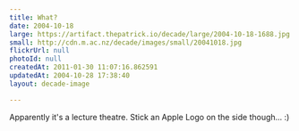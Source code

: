 ```yaml
---
title: What?
date: 2004-10-18
large: https://artifact.thepatrick.io/decade/large/2004-10-18-1688.jpg
small: http://cdn.m.ac.nz/decade/images/small/20041018.jpg
flickrUrl: null
photoId: null
createdAt: 2011-01-30 11:07:16.862591
updatedAt: 2004-10-28 17:38:40
layout: decade-image

---
```

Apparently it's a lecture theatre. Stick an Apple Logo on the side though... :)
